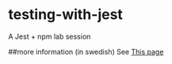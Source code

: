 # testing-with-jest
A Jest + npm lab session

##more information (in swedish)
See [This page](https://mau-webb.github.io/resurser/da355a/laborationer/laboration-9/)
